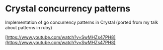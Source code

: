 # Crystal concurrency patterns

Implementation of go concurrency patterns in Crystal (ported from my talk about patterns in ruby)

[https://www.youtube.com/watch?v=SwMHZs47PH8](https://www.youtube.com/watch?v=SwMHZs47PH8)
